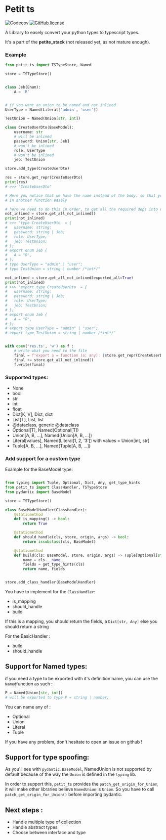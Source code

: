 # Petit ts
![Codecov](https://img.shields.io/codecov/c/gh/plawn/petit_ts)
[![GitHub license](https://img.shields.io/github/license/Plawn/petit_ts)](https://github.com/Plawn/petit_ts/blob/main/LICENSE.TXT)

A Library to easely convert your python types to typescript types.

It's a part of the **petite_stack** (not released yet, as not mature enough).

### Example

```python
from petit_ts import TSTypeStore, Named

store = TSTypeStore()


class Jeb(Enum):
    A = 'R'


# if you want an union to be named and not inlined
UserType = Named(Literal['admin', 'user'])

TestUnion = Named(Union[str, int])

class CreateUserDto(BaseModel):
    username: str
    # will be inlined
    password: Union[str, Jeb]
    # won't be inlined
    role: UserType
    # won't be inlined
    jeb: TestUnion

store.add_type(CreateUserDto)

res = store.get_repr(CreateUserDto)
print(res)
# >>> "CreateUserDto"

# Here you notice that we have the name instead of the body, so that you can use it
# in another function easely

# here we need to do this in order, to get all the required deps into our ts file
not_inlined = store.get_all_not_inlined()
print(not_inlined)
# >>> "type CreateUserDto  = {
# 	username: string;
# 	password: string | Jeb;
# 	role: UserType;
# 	jeb: TestUnion;
# };
# export enum Jeb {
# 	A = "R",
# };
# type UserType = "admin" | "user";
# type TestUnion = string | number /*int*/"

not_inlined = store.get_all_not_inlined(exported_all=True)
print(not_inlined)
# >>> "export type CreateUserDto  = {
# 	username: string;
# 	password: string | Jeb;
# 	role: UserType;
# 	jeb: TestUnion;
# };
# export enum Jeb {
# 	A = "R",
# };
# export type UserType = "admin" | "user";
# export type TestUnion = string | number /*int*/"


with open('res.ts', 'w') as f :
    # write what you need to the file
    final = f'export a = function (a: any): {store.get_repr(CreateUserDto)};'
    final += store.get_all_not_inlined()
    f.write(final)
```


### Supported types:

- None
- bool
- str
- int
- float
- Dict[K, V], Dict, dict
- List[T], List, list
- @dataclass, generic @dataclass
- Optional[T], Named(Optional[T])
- Union[A, B, ...], Named(Union[A, B, ...])
- Literal[values], Named(Literal[1, 2, '3']) with values = Union[int, str]
- Tuple[A, B, ...], Named(Tuple[A, B, ...])

### Add support for a custom type

Example for the BaseModel type:

```python

from typing import Tuple, Optional, Dict, Any, get_type_hints
from petit_ts import ClassHandler, TSTypeStore
from pydantic import BaseModel

store = TSTypeStore()

class BaseModelHandler(ClassHandler):
    @staticmethod
    def is_mapping() -> bool:
        return True

    @staticmethod
    def should_handle(cls, store, origin, args) -> bool:
        return issubclass(cls, BaseModel)

    @staticmethod
    def build(cls: BaseModel, store, origin, args) -> Tuple[Optional[str], Dict[str, Any]]:
        name = cls.__name__
        fields = get_type_hints(cls)
        return name, fields


store.add_class_handler(BaseModelHandler)
```

You have to implement for the `ClassHandler`:

- is_mapping
- should_handle
- build

If this is a mapping, you should return the fields, a `Dict[str, Any]` else you should return a string

For the BasicHandler :

- build
- should_handle


## Support for Named types:

if you need a type to be exported with it's definition name, you can use the `Named`function as such :

```python
P = Named(Union[str, int])
# will be exported to type P = string | number;
```

You can name any of :

- Optional
- Union
- Literal
- Tuple

If you have any problem, don't hesitate to open an issue on github !


## Support for type spoofing:


As you'll see with `pydantic.BaseModel`, NamedUnion is not supported by default because of the way the `Union`
is defined in the `typing` lib.

In order to support this, `petit_ts` provides the `patch_get_origin_for_Union`, it will make other libraries
believe `NamedUnion` is `Union`.
So you have to call `patch_get_origin_for_Union()` before importing pydantic.

## Next steps :

- Handle multiple type of collection
- Handle abstract types
- Choose between interface and type
